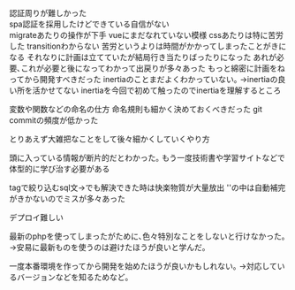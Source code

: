 認証周りが難しかった  
spa認証を採用したけどできている自信がない  
migrateあたりの操作が下手
vueにまだなれていない模様
cssあたりは特に苦労した
transitionわからない
苦労というよりは時間がかかってしまったことがきになる
それなりに計画は立てていたが結局行き当たりばったりになった
あれが必要､これが必要と後になってわかって出戻りが多々あった
もっと綿密に計画をねってから開発すべきだった
inertiaのことまだよくわかっていない｡
->inertiaの良い所を活かせてない
inertiaを今回で初めて触ったのでinertiaを理解するところ

変数や関数などの命名の仕方
命名規則も細かく決めておくべきだった
git commitの頻度が低かった

とりあえず大雑把なことをして後々細かくしていくやり方

頭に入っている情報が断片的だとわかった｡
もう一度技術書や学習サイトなどで体型的に学び治す必要がある

tagで絞り込むsql文->でも解決できた時は快楽物質が大量放出
''の中は自動補完がきかないのでミスが多々あった

デプロイ難しい

最新のphpを使ってしまったがために､色々特別なことをしないと行けなかった｡
->安易に最新ものを使うのは避けたほうが良いと学んだ｡

一度本番環境を作ってから開発を始めたほうが良いかもしれない｡
->対応しているバージョンなどを知るためなど｡
